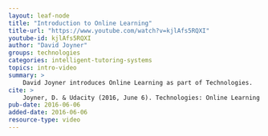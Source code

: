 ```yaml
---
layout: leaf-node
title: "Introduction to Online Learning"
title-url: "https://www.youtube.com/watch?v=kjlAfs5RQXI"
youtube-id: kjlAfs5RQXI
author: "David Joyner"
groups: technologies
categories: intelligent-tutoring-systems
topics: intro-video
summary: >
    David Joyner introduces Online Learning as part of Technologies.
cite: >
    Joyner, D. & Udacity (2016, June 6). Technologies: Online Learning Introductory Video. Retrieve from https://www.youtube.com/watch?v=kjlAfs5RQXI
pub-date: 2016-06-06
added-date: 2016-06-06
resource-type: video
---
```

